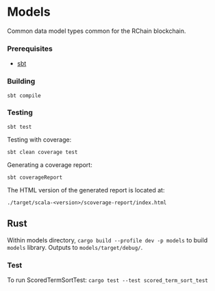 # Models

Common data model types common for the RChain blockchain.

### Prerequisites

* [sbt](http://www.scala-sbt.org/download.html)

### Building

```
sbt compile
```

### Testing

```
sbt test
```

Testing with coverage:

```
sbt clean coverage test
```

Generating a coverage report:

```
sbt coverageReport
```

The HTML version of the generated report is located at:

 `./target/scala-<version>/scoverage-report/index.html`
 
 ## Rust

Within models directory, `cargo build --profile dev -p models` to build `models` library. Outputs to `models/target/debug/`.

### Test

To run ScoredTermSortTest: `cargo test --test scored_term_sort_test`